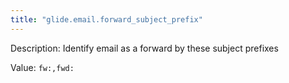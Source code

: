 ```yaml
---
title: "glide.email.forward_subject_prefix"
---
```


Description: Identify email as a forward by these subject prefixes

Value: `fw:,fwd:`